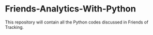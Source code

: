 # Friends-Analytics-With-Python
This repository will contain all the Python codes discussed in Friends of Tracking.
